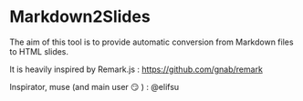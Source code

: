 Markdown2Slides
===============

The aim of this tool is to provide automatic conversion from Markdown files to HTML slides.

It is heavily inspired by Remark.js : https://github.com/gnab/remark

Inspirator, muse (and main user :smirk: )  : @elifsu 
